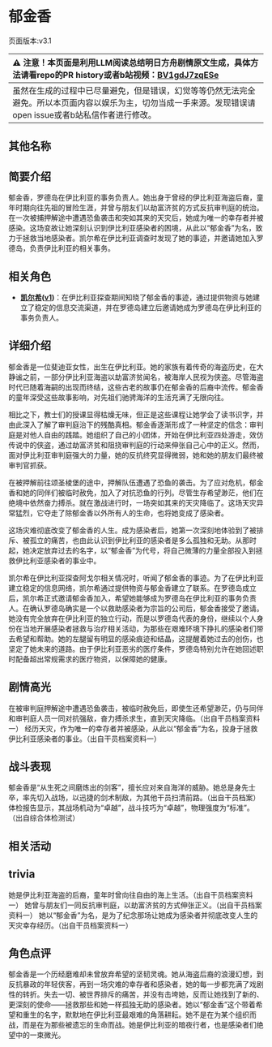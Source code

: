 # 郁金香
页面版本:v3.1
 

| :warning: 注意！本页面是利用LLM阅读总结明日方舟剧情原文生成，具体方法请看repo的PR history或者b站视频：[BV1gdJ7zqESe](https://www.bilibili.com/video/BV1gdJ7zqESe/)         |
|:----------------------------|
| 虽然在生成的过程中已尽量避免，但是错误，幻觉等等仍然无法完全避免。所以本页面内容以娱乐为主，切勿当成一手来源。发现错误请open issue或者b站私信作者进行修改。|



## 其他名称

## 简要介绍
郁金香，罗德岛在伊比利亚的事务负责人。她出身于曾经的伊比利亚海盗后裔，童年时期向往先祖的冒险生涯，并曾与朋友们以劫富济贫的方式反抗审判庭的统治。在一次被捕押解途中遭遇恐鱼袭击和突如其来的天灾后，她成为唯一的幸存者并被感染。这场变故让她深刻认识到伊比利亚感染者的困境，从此以“郁金香”为名，致力于拯救当地感染者。凯尔希在伊比利亚调查时发现了她的事迹，并邀请她加入罗德岛，负责伊比利亚的相关事务。
## 相关角色
-   **[凯尔希](char_003_kalts.md)([v1](../chars/char_003_kalts.md))**：在伊比利亚探查期间知晓了郁金香的事迹，通过提供物资与她建立了稳定的信息交流渠道，并在罗德岛建立后邀请她成为罗德岛在伊比利亚的事务负责人。
## 详细介绍
郁金香是一位斐迪亚女性，出生在伊比利亚。她的家族有着传奇的海盗历史，在大静谧之前，一部分伊比利亚海盗以劫富济贫闻名，被海岸人民视为侠盗。尽管海盗时代已随着海嗣的出现而终结，这些古老的故事仍在郁金香的后裔中流传。郁金香的童年深受这些故事影响，对先祖们驰骋海洋的生活充满了无限向往。

相比之下，教士们的授课显得枯燥无味，但正是这些课程让她学会了读书识字，并由此深入了解了审判庭治下的残酷真相。郁金香逐渐形成了一种坚定的信念：审判庭是对他人自由的践踏。她组织了自己的小团体，开始在伊比利亚四处游走，效仿传说中的侠盗，通过劫富济贫和阻挠审判庭的行动来伸张自己心中的正义。然而，面对伊比利亚审判庭强大的力量，她的反抗终究显得微弱，她和她的朋友们最终被审判官抓获。

在被押解前往颂圣棱堡的途中，押解队伍遭遇了恐鱼的袭击。为了应对危机，郁金香和她的同伴们被临时赦免，加入了对抗恐鱼的行列。尽管生存希望渺茫，他们在绝境中依然奋力搏杀。就在激战进行时，一场突如其来的天灾降临了。这场天灾异常猛烈，它夺走了除郁金香以外所有人的生命，也将她变成了感染者。

这场灾难彻底改变了郁金香的人生。成为感染者后，她第一次深刻地体验到了被排斥、被孤立的痛苦，也由此认识到伊比利亚的感染者是多么孤独和无助。从那时起，她决定放弃过去的名字，以“郁金香”为代号，将自己微薄的力量全部投入到拯救伊比利亚感染者的事业中。

凯尔希在伊比利亚探查阿戈尔相关情况时，听闻了郁金香的事迹。为了在伊比利亚建立稳定的信息网络，凯尔希通过提供物资与郁金香建立了联系。在罗德岛成立后，凯尔希正式邀请郁金香加入，希望她能够成为罗德岛在伊比利亚的事务负责人。在确认罗德岛确实是一个以救助感染者为宗旨的公司后，郁金香接受了邀请。她没有完全放弃在伊比利亚的独立行动，而是以罗德岛代表的身份，继续以个人身份在当地开展感染者拯救与治疗相关活动，为那些在艰难环境下挣扎的感染者们带去希望和帮助。她的左腿留有明显的感染痕迹和结晶，这提醒着她过去的创伤，也坚定了她未来的道路。由于伊比利亚恶劣的医疗条件，罗德岛特别允许在她回述职时配备超出常规需求的医疗物资，以保障她的健康。
## 剧情高光
在被审判庭押解途中遭遇恐鱼袭击，被临时赦免后，即使生还希望渺茫，仍与同伴和审判庭人员一同对抗强敌，奋力搏杀求生，直到天灾降临。（出自干员档案资料一）
经历天灾，作为唯一的幸存者并被感染，从此以“郁金香”为名，投身于拯救伊比利亚感染者的事业。（出自干员档案资料一）
## 战斗表现
郁金香是“从生死之间磨炼出的剑客”，擅长应对来自海洋的威胁。她总是身先士卒，率先切入战场，以迅捷的剑术制敌，为其他干员扫清前路。（出自干员档案）
体检报告显示，其战场机动为“卓越”，战斗技巧为“卓越”，物理强度为“标准”。（出自综合体检测试）
## 相关活动

## trivia
她是伊比利亚海盗的后裔，童年时曾向往自由的海上生活。（出自干员档案资料一）
她曾与朋友们一同反抗审判庭，以劫富济贫的方式伸张正义。（出自干员档案资料一）
她以“郁金香”为名，是为了纪念那场让她成为感染者并彻底改变人生的天灾幸存经历。（出自干员档案资料一）
## 角色点评
郁金香是一个历经磨难却未曾放弃希望的坚韧灵魂。她从海盗后裔的浪漫幻想，到反抗暴政的年轻侠客，再到一场灾难的幸存者和感染者，她的每一步都充满了戏剧性的转折。失去一切、被世界排斥的痛苦，并没有击垮她，反而让她找到了新的、更深刻的使命——拯救那些和她一样孤独无助的感染者。她以“郁金香”这个带着希望和重生的名字，默默地在伊比利亚最艰难的角落耕耘。她不是在为某个组织而战，而是在为那些被遗忘的生命而战。她是伊比利亚的暗夜行者，也是感染者们绝望中的一束微光。